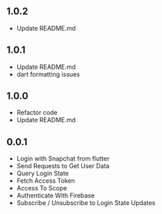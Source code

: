 ## 1.0.2

* Update README.md

## 1.0.1

* Update README.md
* dart formatting issues

## 1.0.0

* Refactor code
* Update README.md

## 0.0.1

* Login with Snapchat from flutter
* Send Requests to Get User Data
* Query Login State
* Fetch Access Token
* Access To Scope 
* Authenticate With Firebase
* Subscribe / Unsubscribe to Login State Updates
